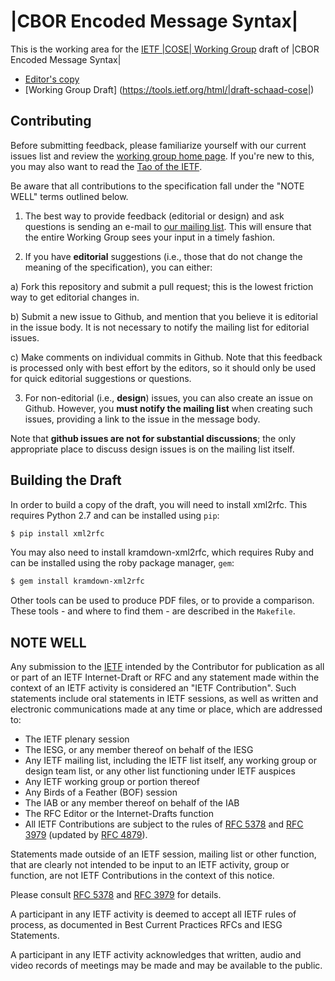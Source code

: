 # |CBOR Encoded Message Syntax|

This is the working area for the [IETF |COSE| Working
Group](https://trac.tools.ietf.org/wg/|COSE|/trac/wiki) draft of |CBOR Encoded Message Syntax|

* [Editor's copy](https://cose-wg.github.io/cose-spec/)
* [Working Group Draft] (https://tools.ietf.org/html/|draft-schaad-cose|)


## Contributing

Before submitting feedback, please familiarize yourself with our current issues
list and review the [working group home page](|WG-HOMEPAGE|). If you're
new to this, you may also want to read the [Tao of the
IETF](https://www.ietf.org/tao.html).

Be aware that all contributions to the specification fall under the "NOTE WELL"
terms outlined below.

1. The best way to provide feedback (editorial or design) and ask questions is
sending an e-mail to [our mailing
list](https://www.ietf.org/mailman/listinfo/|COSE|). This will ensure that
the entire Working Group sees your input in a timely fashion.

2. If you have **editorial** suggestions (i.e., those that do not change the
meaning of the specification), you can either:

  a) Fork this repository and submit a pull request; this is the lowest
  friction way to get editorial changes in.

  b) Submit a new issue to Github, and mention that you believe it is editorial
  in the issue body. It is not necessary to notify the mailing list for
  editorial issues.

  c) Make comments on individual commits in Github. Note that this feedback is
  processed only with best effort by the editors, so it should only be used for
  quick editorial suggestions or questions.

3. For non-editorial (i.e., **design**) issues, you can also create an issue on
Github. However, you **must notify the mailing list** when creating such issues,
providing a link to the issue in the message body.

  Note that **github issues are not for substantial discussions**; the only
  appropriate place to discuss design issues is on the mailing list itself.


## Building the Draft

In order to build a copy of the draft, you will need to install xml2rfc.  This
requires Python 2.7 and can be installed using `pip`:

```sh
$ pip install xml2rfc
```

You may also need to install kramdown-xml2rfc, which requires Ruby and can be
installed using the roby package manager, `gem`:

```sh
$ gem install kramdown-xml2rfc
```

Other tools can be used to produce PDF files, or to provide a comparison.  These
tools - and where to find them - are described in the `Makefile`.


## NOTE WELL

Any submission to the [IETF](https://www.ietf.org/) intended by the Contributor
for publication as all or part of an IETF Internet-Draft or RFC and any
statement made within the context of an IETF activity is considered an "IETF
Contribution". Such statements include oral statements in IETF sessions, as
well as written and electronic communications made at any time or place, which
are addressed to:

 * The IETF plenary session
 * The IESG, or any member thereof on behalf of the IESG
 * Any IETF mailing list, including the IETF list itself, any working group
   or design team list, or any other list functioning under IETF auspices
 * Any IETF working group or portion thereof
 * Any Birds of a Feather (BOF) session
 * The IAB or any member thereof on behalf of the IAB
 * The RFC Editor or the Internet-Drafts function
 * All IETF Contributions are subject to the rules of
   [RFC 5378](https://tools.ietf.org/html/rfc5378) and
   [RFC 3979](https://tools.ietf.org/html/rfc3979)
   (updated by [RFC 4879](https://tools.ietf.org/html/rfc4879)).

Statements made outside of an IETF session, mailing list or other function,
that are clearly not intended to be input to an IETF activity, group or
function, are not IETF Contributions in the context of this notice.

Please consult [RFC 5378](https://tools.ietf.org/html/rfc5378) and [RFC
3979](https://tools.ietf.org/html/rfc3979) for details.

A participant in any IETF activity is deemed to accept all IETF rules of
process, as documented in Best Current Practices RFCs and IESG Statements.

A participant in any IETF activity acknowledges that written, audio and video
records of meetings may be made and may be available to the public.
